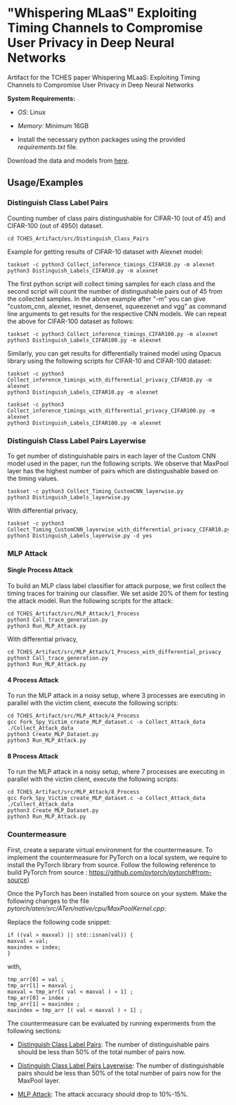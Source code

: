 # "Whispering MLaaS" Exploiting Timing Channels to Compromise User Privacy in Deep Neural Networks
Artifact for the TCHES paper Whispering MLaaS: Exploiting Timing Channels to Compromise User Privacy in Deep Neural Networks

**System Requirements:**

- *OS*: Linux

- *Memory*: Minimum 16GB

- Install the necessary python packages using the provided *requirements.txt* file.

Download the data and models from [here](https://drive.google.com/drive/folders/1LOzsXqyVSHymXbVUeRejMJE6EpwIpKPL?usp=share_link).

## Usage/Examples

### Distinguish Class Label Pairs

Counting number of class pairs distingushable for CIFAR-10 (out of 45) and CIFAR-100 (out of 4950) dataset.

```
cd TCHES_Artifact/src/Distinguish_Class_Pairs
```
Example for getting results of CIFAR-10 dataset with Alexnet model:
```
taskset -c python3 Collect_inference_timings_CIFAR10.py -m alexnet
python3 Distinguish_Labels_CIFAR10.py -m alexnet
```
The first python script will collect timing samples for each class and the second script will count the number of distingushable pairs out of 45 from the collected samples. In the above example after "-m" you can give "custom_cnn, alexnet, resnet, densenet, squeezenet and vgg" as command line arguments to get results for the respective CNN models.
We can repeat the above for CIFAR-100 dataset as follows:
```
taskset -c python3 Collect_inference_timings_CIFAR100.py -m alexnet
python3 Distinguish_Labels_CIFAR100.py -m alexnet
```
Similarly, you can get results for differentially trained model using Opacus library using the following scripts for CIFAR-10 and CIFAR-100 dataset:

```
taskset -c python3 Collect_inference_timings_with_differential_privacy_CIFAR10.py -m alexnet
python3 Distinguish_Labels_CIFAR10.py -m alexnet
```
```
taskset -c python3 Collect_inference_timings_with_differential_privacy_CIFAR100.py -m alexnet
python3 Distinguish_Labels_CIFAR100.py -m alexnet
```

### Distinguish Class Label Pairs Layerwise

To get number of distinguishable pairs in each layer of the Custom CNN model used in the paper, run the following scripts. We observe that MaxPool layer has the highest number of pairs which are distingushable based on the timing values.
```
taskset -c python3 Collect_Timing_CustomCNN_layerwise.py
python3 Distinguish_Labels_layerwise.py
```
With differential privacy,
```
taskset -c python3 Collect_Timing_CustomCNN_layerwise_with_differential_privacy_CIFAR10.py
python3 Distinguish_Labels_layerwise.py -d yes
```

### MLP Attack

#### Single Process Attack
To build an MLP class label classifier for attack purpose, we first collect the timing traces for training our classifier. We set aside 20% of them for testing the attack model. Run the following scripts for the attack:

```
cd TCHES_Artifact/src/MLP_Attack/1_Process
python3 Call_trace_generation.py
python3 Run_MLP_Attack.py
```
With differential privacy,
```
cd TCHES_Artifact/src/MLP_Attack/1_Process_with_differential_privacy
python3 Call_trace_generation.py
python3 Run_MLP_Attack.py
```

#### 4 Process Attack
To run the MLP attack in a noisy setup, where 3 processes are executing in parallel with the victim client, execute the following scripts:
```
cd TCHES_Artifact/src/MLP_Attack/4_Process
gcc Fork_Spy_Victim_create_MLP_dataset.c -o Collect_Attack_data
./Collect_Attack_data
python3 Create_MLP_Dataset.py
python3 Run_MLP_Attack.py
```

#### 8 Process Attack
To run the MLP attack in a noisy setup, where 7 processes are executing in parallel with the victim client, execute the following scripts:
```
cd TCHES_Artifact/src/MLP_Attack/8_Process
gcc Fork_Spy_Victim_create_MLP_dataset.c -o Collect_Attack_data
./Collect_Attack_data
python3 Create_MLP_Dataset.py
python3 Run_MLP_Attack.py
```

### Countermeasure
First, create a separate virtual environment for the countermeasure.
To implement the countermeasure for PyTorch on a local system, we require to install the PyTorch library from source. Follow the following reference to build PyTorch from source : https://github.com/pytorch/pytorch#from-source)

Once the PyTorch has been installed from source on your system. Make the following changes to the file *pytorch/aten/src/ATen/native/cpu/MaxPoolKernel.cpp*:

Replace the following code snippet:
```
if ((val > maxval) || std::isnan(val)) {
maxval = val;
maxindex = index;
}
```
with,
```
tmp_arr[0] = val ;
tmp_arr[1] = maxval ;
maxval = tmp_arr[( val < maxval ) ∗ 1] ;
tmp_arr[0] = index ;
tmp_arr[1] = maxindex ;
maxindex = tmp_arr [( val < maxval ) ∗ 1] ;
```
 
The countermeasure can be evaluated by running experiments from the following sections:
- [Distinguish Class Label Pairs](#distinguish-class-label-pairs): The number of distinguishable pairs should be less than 50% of the total number of pairs now.

- [Distinguish Class Label Pairs Layerwise](#distinguish-class-label-pairs-layerwise): The number of distinguishable pairs should be less than 50% of the total number of pairs now for the MaxPool layer.
- [MLP Attack](#mlp-attack): The attack accuracy should drop to 10%-15%.
